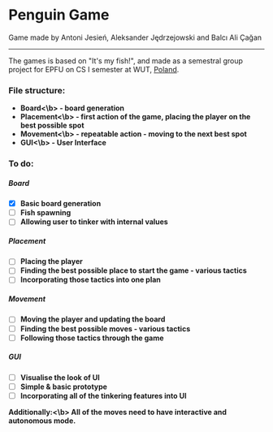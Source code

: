 # Penguin Game

Game made by Antoni Jesień, Aleksander Jędrzejowski and Balcı Ali Çağan

----

The games is based on "It's my fish!", and made as a semestral group project for EPFU on CS I semester at WUT, [Poland](https://www.youtube.com/watch?v=s9PzYuVwCSE).

### File structure:
 - <b>Board<\b>     - board generation
 - <b>Placement<\b> - first action of the game, placing the player on the best possible spot
 - <b>Movement<\b>  - repeatable action - moving to the next best spot
 - <b>GUI<\b>       - User Interface


### To do:

##### Board
 - [x] Basic board generation
 - [ ] Fish spawning
 - [ ] Allowing user to tinker with internal values

##### Placement
 - [ ] Placing the player
 - [ ] Finding the best possible place to start the game - various tactics
 - [ ] Incorporating those tactics into one plan

##### Movement
 - [ ] Moving the player and updating the board
 - [ ] Finding the best possible moves - various tactics
 - [ ] Following those tactics through the game

##### GUI
 - [ ] Visualise the look of UI
 - [ ] Simple & basic prototype
 - [ ] Incorporating all of the tinkering features into UI

<b>Additionally:<\b>
All of the moves need to have interactive and autonomous mode.
